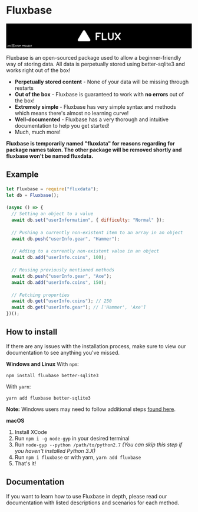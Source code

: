 # Fluxbase

![Flux](./src/assets/image_2022-02-21_110116.png)

Fluxbase is an open-sourced package used to allow a beginner-friendly way of storing data. All data is perpetually stored using better-sqlite3 and works right out of the box!

- **Perpetually stored content** - None of your data will be missing through restarts
- **Out of the box** - Fluxbase is guaranteed to work with **no errors** out of the box!
- **Extremely simple** - Fluxbase has very simple syntax and methods which means there's almost no learning curve!
- **Well-documented** - Fluxbase has a very thorough and intuitive documentation to help you get started!
- Much, much more!

**Fluxbase is temporarily named "fluxdata" for reasons regarding for package names taken. The other package will be removed shortly and fluxbase won't be named fluxdata.**

## Example

```js
let Fluxbase = require("fluxdata");
let db = Fluxbase();

(async () => {
  // Setting an object to a value
  await db.set("userInformation", { difficulty: "Normal" });

  // Pushing a currently non-existent item to an array in an object
  await db.push("userInfo.gear", "Hammer");

  // Adding to a currently non-existent value in an object
  await db.add("userInfo.coins", 100);

  // Reusing previously mentioned methods
  await db.push("userInfo.gear", "Axe");
  await db.add("userInfo.coins", 150);

  // Fetching properties
  await db.get("userInfo.coins"); // 250
  await db.get("userInfo.gear"); // ['Hammer', 'Axe']
})();
```

## How to install

If there are any issues with the installation process, make sure to view our documentation to see anything you've missed.

**Windows and Linux**
With `npm`:

```
npm install fluxbase better-sqlite3
```

With `yarn`:

```
yarn add fluxbase better-sqlite3
```

**Note:** Windows users may need to follow additional steps [found here](https://flux.atomdev.cf).

**macOS**

1. Install XCode
2. Run `npm i -g node-gyp` in your desired terminal
3. Run `node-gyp --python /path/to/python2.7` _(You can skip this step if you haven't installed Python 3.X)_
4. Run `npm i fluxbase` or with yarn, `yarn add fluxbase`
5. That's it!

## Documentation

If you want to learn how to use Fluxbase in depth, please read our documentation with listed descriptions and scenarios for each method.
